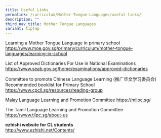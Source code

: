 ```yaml
---
title: Useful Links
permalink: /curriculum/Mother-Tongue-Languages/useful-links/
description: ""
third_nav_title: Mother Tongue Languages
variant: tiptap
---
```

<p>Learning a Mother Tongue Language in primary school <a href="https://www.moe.gov.sg/primary/curriculum/mother-tongue-languages/learning-in-school" rel="noopener noreferrer nofollow" target="_blank">https://www.moe.gov.sg/primary/curriculum/mother-tongue-languages/learning-in-school</a>
</p>
<p>List of Approved Dictionaries For Use in National Examinations
<br><a href="https://www.seab.gov.sg/home/examinations/approved-dictionaries" rel="noopener noreferrer nofollow" target="_blank">https://www.seab.gov.sg/home/examinations/approved-dictionaries</a>
</p>
<p>Committee to promote Chinese Language Learning (推广华文学习委员会) Recommended
booklist for Primary School
<br><a href="https://www.cpcll.sg/resources/reading-group" rel="noopener noreferrer nofollow" target="_blank">https://www.cpcll.sg/resources/reading-group</a>
</p>
<p>Malay Language Learning and Promotion Committee <a href="https://mllpc.sg/" rel="noopener noreferrer nofollow" target="_blank">https://mllpc.sg/</a>
</p>
<p>The Tamil Language Learning and Promotion Committee
<br><a href="https://www.tllpc.sg/about-us" rel="noopener noreferrer nofollow" target="_blank">https://www.tllpc.sg/about-us</a>
</p>
<p><strong>ezhishi website for CL students</strong> 
<br><a href="http://www.ezhishi.net/Contents/" rel="noopener noreferrer nofollow" target="_blank">http://www.ezhishi.net/Contents/</a>
</p>